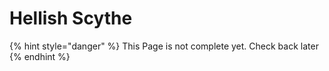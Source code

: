 # Hellish Scythe

{% hint style="danger" %}
This Page is not complete yet. Check back later
{% endhint %}

